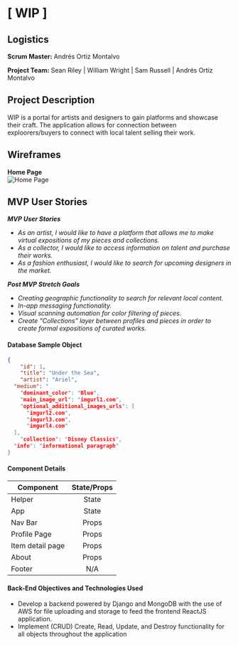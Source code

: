 # [ WIP ]

## Logistics
**Scrum Master:** 
Andrés Ortiz Montalvo

**Project Team:**
Sean Riley | William Wright | Sam Russell | Andrés Ortiz Montalvo

## Project Description

WIP is a portal for artists and designers to gain platforms and showcase their craft. The application allows for connection between exploorers/buyers to connect with local talent selling their work.

## Wireframes

**Home Page**  
![Home Page](https://github.com/4thquarter/p4front/blob/master/Proposal/Images/Project%204.jpg)  

## MVP User Stories

_**MVP User Stories**_

- _As an artist, I would like to have a platform that allows me to make virtual expositions of my pieces and collections._
- _As a collector, I would like to access information on talent and purchase their works._
- _As a fashion enthusiast, I would like to search for upcoming designers in the market._

_**Post MVP Stretch Goals**_

- _Creating geographic functionality to search for relevant local content._
- _In-app messaging functionality._
- _Visual scanning automation for color filtering of pieces._
- _Create "Collections" layer between profiles and pieces in order to create formal expositions of curated works._

#### Database Sample Object

```json
{
	"id": 1,
	"title": "Under the Sea",
	"artist": "Ariel",
  "medium": "
	"dominant_color": "Blue",
	"main_image_url": "imgurl1.com",
	"optional_additional_images_urls": [
      "imgurl2.com",
      "imgurl3.com",
      "imgurl4.com"
  ],
	"collection": "Disney Classics",
  "info": "informational paragraph"
}
```

#### Component Details

| Component                    | State/Props |
| ---------------------------- | :---------: |
| Helper                       |    State    |
| App                          |    State    |
| Nav Bar                      |    Props    |
| Profile Page                 |    Props    |
| Item detail page             |    Props    |
| About                        |    Props    |
| Footer                       |     N/A     |


#### Back-End Objectives and Technologies Used
- Develop a backend powered by Django and MongoDB with the use of AWS for file uploading and storage to feed the frontend ReactJS application.
- Implement (CRUD) Create, Read, Update, and Destroy functionality for all objects throughout the application


